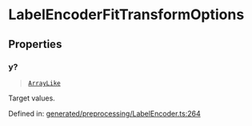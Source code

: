 # LabelEncoderFitTransformOptions

## Properties

### y?

> [`ArrayLike`](../types/ArrayLike.md)

Target values.

Defined in:  [generated/preprocessing/LabelEncoder.ts:264](https://github.com/transitive-bullshit/scikit-learn-ts/blob/b59c1ff/packages/sklearn/src/generated/preprocessing/LabelEncoder.ts#L264)
